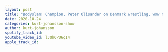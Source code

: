 ```yaml
---
layout: post
title: "Bodyslam! Champion, Peter Olisander on Denmark wrestling, wXw NOW Showcase, comic books & NXT UK"
date: 2020-10-24
categories: kurt-johansson-show
author: kurt-johansson
spotify_track_id: 
youtube_video_id: lJQh6PU6qI4
apple_track_id: 
---
```

